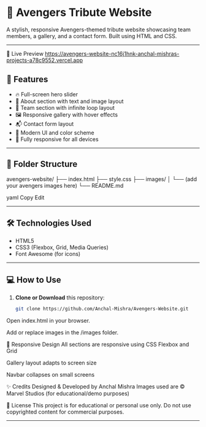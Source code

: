 # 🦸 Avengers Tribute Website

A stylish, responsive Avengers-themed tribute website showcasing team members, a gallery, and a contact form. Built using HTML and CSS.

---
📸 Live Preview
https://avengers-website-nc16j1hnk-anchal-mishras-projects-a78c9552.vercel.app

## 🌟 Features

- 🔥 Full-screen hero slider
- 🧬 About section with text and image layout
- 👥 Team section with infinite loop layout
- 🖼️ Responsive gallery with hover effects
- 📬 Contact form layout
- 🎨 Modern UI and color scheme
- 📱 Fully responsive for all devices

---

## 📁 Folder Structure
avengers-website/
├── index.html
├── style.css
├── images/
│ └── (add your avengers images here)
└── README.md

yaml
Copy
Edit

---

## 🛠️ Technologies Used

- HTML5  
- CSS3 (Flexbox, Grid, Media Queries)  
- Font Awesome (for icons)

---

## 💻 How to Use

1. **Clone or Download** this repository:
   ```bash
   git clone https://github.com/Anchal-Mishra/Avengers-Website.git
Open index.html in your browser.

Add or replace images in the /images folder.

📱 Responsive Design
All sections are responsive using CSS Flexbox and Grid

Gallery layout adapts to screen size

Navbar collapses on small screens

✨ Credits
Designed & Developed by Anchal Mishra
Images used are © Marvel Studios (for educational/demo purposes)

📃 License
This project is for educational or personal use only. Do not use copyrighted content for commercial purposes.

---
